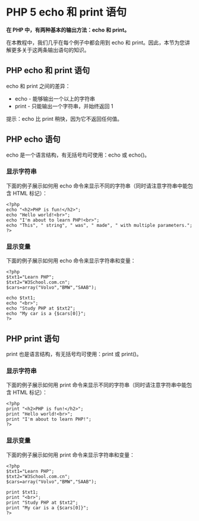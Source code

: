 
# PHP 5 echo 和 print 语句




**在 PHP 中，有两种基本的输出方法：echo 和 print。**

在本教程中，我们几乎在每个例子中都会用到 echo 和 print。因此，本节为您讲解更多关于这两条输出语句的知识。

## PHP echo 和 print 语句

echo 和 print 之间的差异：

*   echo - 能够输出一个以上的字符串
*   print - 只能输出一个字符串，并始终返回 1

提示：echo 比 print 稍快，因为它不返回任何值。

## PHP echo 语句

echo 是一个语言结构，有无括号均可使用：echo 或 echo()。

### 显示字符串

下面的例子展示如何用 echo 命令来显示不同的字符串（同时请注意字符串中能包含 HTML 标记）：

```
<?php
echo "<h2>PHP is fun!</h2>";
echo "Hello world!<br>";
echo "I'm about to learn PHP!<br>";
echo "This", " string", " was", " made", " with multiple parameters.";
?>

```



### 显示变量

下面的例子展示如何用 echo 命令来显示字符串和变量：

```
<?php
$txt1="Learn PHP";
$txt2="W3School.com.cn";
$cars=array("Volvo","BMW","SAAB");

echo $txt1;
echo "<br>";
echo "Study PHP at $txt2";
echo "My car is a {$cars[0]}";
?>

```



## PHP print 语句

print 也是语言结构，有无括号均可使用：print 或 print()。

### 显示字符串

下面的例子展示如何用 print 命令来显示不同的字符串（同时请注意字符串中能包含 HTML 标记）：

```
<?php
print "<h2>PHP is fun!</h2>";
print "Hello world!<br>";
print "I'm about to learn PHP!";
?>

```



### 显示变量

下面的例子展示如何用 print 命令来显示字符串和变量：

```
<?php
$txt1="Learn PHP";
$txt2="W3School.com.cn";
$cars=array("Volvo","BMW","SAAB");

print $txt1;
print "<br>";
print "Study PHP at $txt2";
print "My car is a {$cars[0]}";
?>

```






